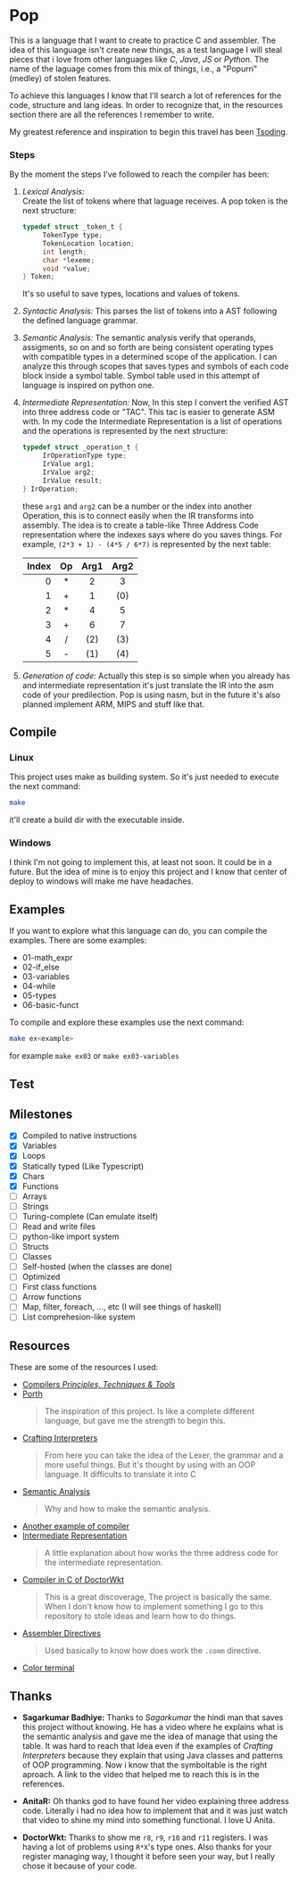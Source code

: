 # Pop

This is a language that I want to create to practice C and assembler.
The idea of this language isn't create new things, as a test language
I will steal pieces that i love from other languages like _C_, _Java_, _JS_ or _Python_.
The name of the laguage comes from this mix of things, i.e., a "Popurrí" (medley) of stolen features.

To achieve this languages I know that I'll search a lot of references for the code, structure and lang ideas. In order to recognize that, in the resources section there are all the references I remember to write.

My greatest reference and inspiration to begin this travel has been [Tsoding](https://www.youtube.com/@TsodingDaily).

### Steps

By the moment the steps I've followed to reach the compiler has been:

1. _Lexical Analysis:_  
    Create the list of tokens where that laguage receives. A pop token is the next structure:

   ```C
   typedef struct _token_t {
        TokenType type;
        TokenLocation location;
        int length;
        char *lexeme;
        void *value;
   } Token;
   ```

   It's so useful to save types, locations and values of tokens.

2. _Syntactic Analysis:_
   This parses the list of tokens into a AST following the defined language grammar.

3. _Semantic Analysis:_
   The semantic analysis verify that operands, assigments, so on and so forth
   are being consistent operating types with compatible types in a determined scope of the application.
   I can analyze this through scopes that saves types and symbols of each code block inside a symbol table.
   Symbol table used in this attempt of language is inspired on python one.

4. _Intermediate Representation:_
   Now, In this step I convert the verified AST into three address code or "TAC". This tac is easier to generate ASM with.
   In my code the Intermediate Representation is a list of operations and the operations is represented by the next structure:

   ```C
   typedef struct _operation_t {
        IrOperationType type;
        IrValue arg1;
        IrValue arg2;
        IrValue result;
   } IrOperation;
   ```

   these `arg1` and `arg2` can be a number or the index into another Operation, this is to connect easily when the IR transforms into assembly.
   The idea is to create a table-like Three Address Code representation where the indexes says where do you saves things.
   For example, `(2*3 + 1) - (4*5 / 6*7)` is represented by the next table:

   | Index | Op  | Arg1 | Arg2 |
   | ----: | :-: | :--: | :--: |
   |     0 | \*  |  2   |  3   |
   |     1 |  +  |  1   | (0)  |
   |     2 | \*  |  4   |  5   |
   |     3 |  +  |  6   |  7   |
   |     4 |  /  | (2)  | (3)  |
   |     5 |  -  | (1)  | (4)  |

5. _Generation of code:_
   Actually this step is so simple when you already has and intermediate representation it's just translate the IR into the asm code of your predilection.
   Pop is using nasm, but in the future it's also planned implement ARM, MIPS and stuff like that.

## Compile

### Linux

This project uses make as building system.
So it's just needed to execute the next command:

```sh
make
```

it'll create a build dir with the executable inside.

### Windows

I think I'm not going to implement this, at least not soon.
It could be in a future. But the idea of mine is to enjoy this project
and I know that center of deploy to windows will make me have headaches.

## Examples

If you want to explore what this language can do, you can compile the examples.
There are some examples:

- 01-math_expr
- 02-if_else
- 03-variables
- 04-while
- 05-types
- 06-basic-funct

To compile and explore these examples use the next command:

```bash
make ex<example>
```

for example `make ex03` or `make ex03-variables`

## Test

## Milestones

- [x] Compiled to native instructions
- [x] Variables
- [x] Loops
- [x] Statically typed (Like Typescript)
- [x] Chars
- [x] Functions
- [ ] Arrays
- [ ] Strings
- [ ] Turing-complete (Can emulate itself)
- [ ] Read and write files
- [ ] python-like import system
- [ ] Structs
- [ ] Classes
- [ ] Self-hosted (when the classes are done)
- [ ] Optimized
- [ ] First class functions
- [ ] Arrow functions
- [ ] Map, filter, foreach, ..., etc (I will see things of haskell)
- [ ] List comprehesion-like system

## Resources

These are some of the resources I used:

- [Compilers _Principles, Techniques & Tools_](https://en.wikipedia.org/wiki/Compilers:_Principles,_Techniques,_and_Tools)
- [Porth](https://gitlab.com/tsoding/porth)
  > The inspiration of this project. Is like a complete different language, but gave me the strength to begin this.
- [Crafting Interpreters](https://craftinginterpreters.com/)
  > From here you can take the idea of the Lexer, the grammar and a more useful things. But it's thought by using with an OOP language. It difficults to translate it into C
- [Semantic Analysis](https://www.youtube.com/watch?v=cC8YRnDGMwI&ab_channel=Dr.SagarkumarBadhiye)
  > Why and how to make the semantic analysis.
- [Another example of compiler](https://www.youtube.com/watch?v=-4RmhDy0A2s&list=PLRnI_2_ZWhtA_ZAzEa8uJF8wgGF0HjjEz&ab_channel=CobbCoding)
- [Intermediate Representation](https://www.youtube.com/watch?v=u2qLQep_Wzw&ab_channel=AnitaR)
  > A little explanation about how works the three address code for the intermediate representation.
- [Compiler in C of DoctorWkt](https://github.com/DoctorWkt/acwj)
  > This is a great discoverage, The project is basically the same. When I don't know how to implement something I go to this repository to stole ideas and learn how to do things.
- [Assembler Directives](https://docs.oracle.com/cd/E19253-01/817-5477/eoiyg/index.html)
  > Used basically to know how does work the `.comm` directive.
- [Color terminal](https://askubuntu.com/questions/558280/changing-colour-of-text-and-background-of-terminal)

## Thanks

- **Sagarkumar Badhiye:**
  Thanks to _Sagarkumar_ the hindi man that saves this project without knowing.
  He has a video where he explains what is the semantic analysis and gave me the idea of manage that using the table.
  It was hard to reach that Idea even if the examples of _Crafting Interpreters_
  because they explain that using Java classes and patterns of OOP programming.
  Now i know that the symboltable is the right aproach. A link to the video that helped me to reach this is in the references.

- **AnitaR:**
  Oh thanks god to have found her video explaining three address code. Literally i had no idea how to implement that and
  it was just watch that video to shine my mind into something functional. I love U Anita.

- **DoctorWkt:** Thanks to show me `r8`, `r9`, `r10` and `r11` registers. I was having a lot of problems using `R*X`'s type ones.
  Also thanks for your register managing way, I thought it before seen your way, but I really chose it because of your code.
